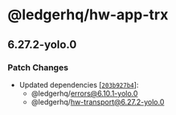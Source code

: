 # @ledgerhq/hw-app-trx

## 6.27.2-yolo.0

### Patch Changes

- Updated dependencies [[`203b927b4`](https://github.com/LedgerHQ/ledger-live/commit/203b927b4e5bca3402c85a88c536d519adb18c5f)]:
  - @ledgerhq/errors@6.10.1-yolo.0
  - @ledgerhq/hw-transport@6.27.2-yolo.0
